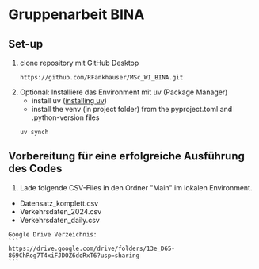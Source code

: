# Gruppenarbeit BINA

## Set-up

1. clone repository mit GitHub Desktop
    ```
    https://github.com/RFankhauser/MSc_WI_BINA.git
    ```
2. Optional: Installiere das Environment mit uv (Package Manager)
   - install uv ([installing uv](https://docs.astral.sh/uv/getting-started/installation/))
   - install the venv (in project folder) from the pyproject.toml and .python-version files
    ```
    uv synch
    ```

## Vorbereitung für eine erfolgreiche Ausführung des Codes

 1. Lade folgende CSV-Files in den Ordner "Main" im lokalen Environment.
   - Datensatz_komplett.csv
   - Verkehrsdaten_2024.csv
   - Verkehrsdaten_daily.csv

    Google Drive Verzeichnis:
    ```
    https://drive.google.com/drive/folders/13e_D65-869ChRog7T4xiFJDOZ6doRxT6?usp=sharing
    ```